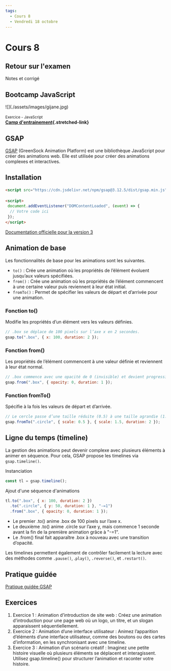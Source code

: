 ```yaml
---
tags:
  - Cours 8
  - Vendredi 18 octobre
---
```


# Cours 8

## Retour sur l'examen

Notes et corrigé

## Bootcamp JavaScript

<div class="grid grid-1-2" markdown>
  ![](./assets/images/gijane.jpg)

  <small>Exercice - JavaScript</small><br>
  **[Camp d'entrainement](./exercices/js-bootcamp.md){.stretched-link}**
</div>

## GSAP

[GSAP](https://gsap.com/) (GreenSock Animation Platform) est une bibliothèque JavaScript pour créer des animations web. Elle est utilisée pour créer des animations complexes et interactives.

## Installation

```html
<script src="https://cdn.jsdelivr.net/npm/gsap@3.12.5/dist/gsap.min.js"></script>

<script>
 document.addEventListener("DOMContentLoaded", (event) => {
  // Votre code ici
 });
</script>
```

[Documentation officielle pour la version 3](https://gsap.com/docs/v3/Installation)

## Animation de base

Les fonctionnalités de base pour les animations sont les suivantes.

* `to()` : Crée une animation où les propriétés de l’élément évoluent jusqu’aux valeurs spécifiées.
* `from()` : Crée une animation où les propriétés de l’élément commencent à une certaine valeur puis reviennent à leur état initial.
* `fromTo()` : Permet de spécifier les valeurs de départ et d’arrivée pour une animation.

### Fonction to()

Modifie les propriétés d’un élément vers les valeurs définies.

```javascript
// .box se déplace de 100 pixels sur l’axe x en 2 secondes.
gsap.to(".box", { x: 100, duration: 2 });
```

### Fonction from()

Les propriétés de l’élément commencent à une valeur définie et reviennent à leur état normal.

```javascript
// .box commence avec une opacité de 0 (invisible) et devient progressivement visible en 1 seconde.
gsap.from(".box", { opacity: 0, duration: 1 });
```

### Fonction fromTo()

Spécifie à la fois les valeurs de départ et d’arrivée.

```javascript
// Le cercle passe d’une taille réduite (0.5) à une taille agrandie (1.5) sur une durée de 2 secondes.
gsap.fromTo(".circle", { scale: 0.5 }, { scale: 1.5, duration: 2 });
```

## Ligne du temps (timeline)

La gestion des animations peut devenir complexe avec plusieurs éléments à animer en séquence. Pour cela, GSAP propose les timelines via `gsap.timeline()`.

Instanciation

```javascript
const tl = gsap.timeline();
```

Ajout d'une séquence d'animations

```javascript
tl.to(".box", { x: 100, duration: 2 })
  .to(".circle", { y: 50, duration: 1 }, "-=1")
  .from(".box", { opacity: 0, duration: 1 });
```

* Le premier .to() anime .box de 100 pixels sur l’axe x.
* Le deuxième .to() anime .circle sur l’axe y, mais commence 1 seconde avant la fin de la première animation grâce à "-=1".
* Le .from() final fait apparaître .box à nouveau avec une transition d’opacité.

Les timelines permettent également de contrôler facilement la lecture avec des méthodes comme `.pause()`, .`play()`, `.reverse()`, et `.restart()`.

## Pratique guidée

[Pratique guidée GSAP](./exercices/gsap-animation.md)

## Exercices

1. Exercice 1 : Animation d’introduction de site web : Créez une animation d’introduction pour une page web où un logo, un titre, et un slogan apparaissent séquentiellement.
1. Exercice 2 : Animation d’une interface utilisateur : Animez l’apparition d’éléments d’une interface utilisateur, comme des boutons ou des cartes d’information, en les synchronisant avec une timeline.
1. Exercice 3 : Animation d’un scénario créatif : Imaginez une petite histoire visuelle où plusieurs éléments se déplacent et interagissent. Utilisez gsap.timeline() pour structurer l’animation et raconter votre histoire.
